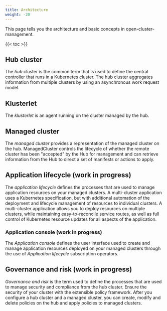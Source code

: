 ```yaml
---
title: Architecture
weight: -20
---
```


This page tells you the architecture and basic concepts in open-cluster-management.

<!-- spellchecker-disable -->

{{< toc >}}

<!-- spellchecker-enable -->

## Hub cluster

The _hub_ cluster is the common term that is used to define the central controller that runs in a Kubernetes cluster.
The hub cluster aggregates information from multiple clusters by using an asynchronous work request model.


## Klusterlet

The _klusterlet_ is an agent running on the cluster managed by the hub.


## Managed cluster

The _managed cluster_ provides a representation of the managed cluster on the hub. ManagedCluster controls the lifecycle of whether the remote cluster has been "accepted" by the Hub for management and can retrieve information from the Hub to direct a set of manifests or actions to apply.


## Application lifecycle (work in progress)

The _application lifecycle_ defines the processes that are used to manage application resources on your managed clusters.
A multi-cluster application uses a Kubernetes specification, but with additional automation of the deployment and lifecycle management of resources to individual clusters.
A multi-cluster application allows you to deploy resources on multiple clusters, while maintaining easy-to-reconcile service routes, as well as full control of Kubernetes resource updates for all aspects of the application.


### Application console (work in progress)

The _Application console_ defines the user interface used to create and manage application resources deployed on your managed clusters through the use of _Application lifecycle_ subscription operators. 


## Governance and risk (work in progress)

_Governance and risk_ is the term used to define the processes that are used to manage security and compliance from the hub cluster. Ensure the security of your cluster with the extensible policy framework. After you configure a hub cluster and a managed cluster, you can create, modify and delete policies on the hub and apply policies to managed clusters.
